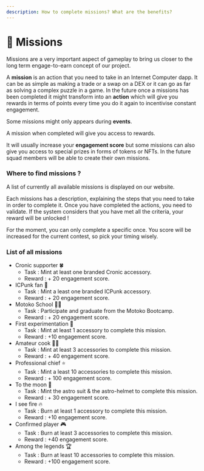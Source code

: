 ```yaml
---
description: How to complete missions? What are the benefits?
---
```


# 📜 Missions

Missions are a very important aspect of gameplay to bring us closer to the long term engage-to-earn concept of our project.

A **mission** is an action that you need to take in an Internet Computer dapp. It can be as simple as making a trade or a swap on a DEX or it can go as far as solving a complex puzzle in a game. In the future once a missions has been completed it might transform into an **action** which will give you rewards in terms of points every time you do it again to incentivise constant engagement.

Some missions might only appears during **events**.

A mission when completed will give you access to rewards.&#x20;

It will usually increase your **engagement score** but some missions can also give you access to special prizes in forms of tokens or NFTs. In the future squad members will be able to create their own missions.

### **Where to find missions ?**

A list of currently all available missions is displayed on our website.&#x20;

Each missions has a description, explaining the steps that you need to take in order to complete it. Once you have completed the actions, you need to validate. If the system considers that you have met all the criteria, your reward will be unlocked !

For the moment, you can only complete a specific once. You score will be increased for the current contest, so pick your timing wisely.

### List of all missions&#x20;

* Cronic supporter 🍀
  * Task : Mint at least one branded Cronic accessory.
  * Reward : + 20 engagement score.
* ICPunk fan 🤡
  * Task : Mint a least one branded ICPunk accessory.
  * Reward : + 20 engagement score.
* Motoko School 👨‍🏫
  * Task : Participate and graduate from the Motoko Bootcamp.
  * Reward : + 20 engagement score.
* First experimentation 🧪
  * Task : Mint at least 1 accessory to complete this mission.
  * Reward : +10 engagement score.
* Amateur cook 🧑‍🍳
  * Task : Mint at least 3 accessories to complete this mission.
  * Reward : + 40 engagement score.
* Professional chief ⭐️
  * Task : Mint a least 10 accessories to complete this mission.
  * Reward : + 100 engagement score.
* To the moon 🚀
  * Task : Mint the astro suit & the astro-helmet to complete this mission.
  * Reward : + 30 engagement score.
* I see fire 🔥
  * Task : Burn at least 1 accessory to complete this mission.
  * Reward : +10 engagement score.
* Confirmed player 🎮
  * Task :  Burn at least 3 accessories to complete this mission.
  * Reward : +40 engagement score.
* Among the legends 🏆
  * Task : Burn at least 10 accessories to complete this mission.
  * Reward : +100 engagement score.
